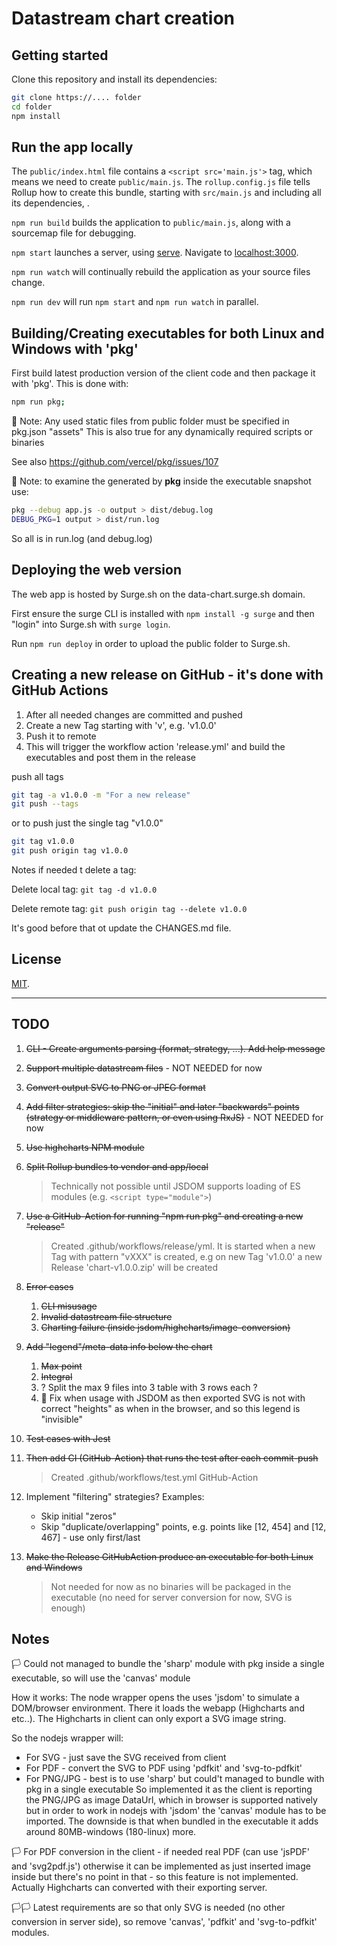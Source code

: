 # Datastream chart creation

## Getting started

Clone this repository and install its dependencies:

```bash
git clone https://.... folder
cd folder
npm install
```

## Run the app locally

The `public/index.html` file contains a `<script src='main.js'>` tag, which means we need to create `public/main.js`. The `rollup.config.js` file tells Rollup how to create this bundle, starting with `src/main.js` and including all its dependencies, .

`npm run build` builds the application to `public/main.js`, along with a sourcemap file for debugging.

`npm start` launches a server, using [serve](https://github.com/zeit/serve). Navigate to [localhost:3000](http://localhost:3000).

`npm run watch` will continually rebuild the application as your source files change.

`npm run dev` will run `npm start` and `npm run watch` in parallel.

## Building/Creating executables for both Linux and Windows with 'pkg'

First build latest production version of the client code and then package it with 'pkg'.
This is done with:

```bash
npm run pkg;
```

🚩️ Note: Any used static files from public folder must be specified in pkg.json "assets"
This is also true for any dynamically required scripts or binaries

See also https://github.com/vercel/pkg/issues/107

🚩️ Note: to examine the generated by **pkg** inside the executable snapshot use:
­

```bash
pkg --debug app.js -o output > dist/debug.log
DEBUG_PKG=1 output > dist/run.log
```

So all is in run.log (and debug.log)

## Deploying the web version

The web app is hosted by Surge.sh on the data-chart.surge.sh domain.

First ensure the surge CLI is installed with ```npm install -g surge``` and then "login" into Surge.sh with ```surge login```.

Run ```npm run deploy``` in order to upload the public folder to Surge.sh.

## Creating a new release on GitHub - it's done with GitHub Actions

1. After all needed changes are committed and pushed
1. Create a new Tag starting with 'v', e.g. 'v1.0.0'
1. Push it to remote
1. This will trigger the workflow action 'release.yml' and build the executables and post them in the release

push all tags

```bash
git tag -a v1.0.0 -m "For a new release"
git push --tags
```

or to push just the single tag "v1.0.0"

```bash
git tag v1.0.0
git push origin tag v1.0.0 
```

Notes if needed t delete a tag:

Delete local tag:  ```git tag -d v1.0.0```

Delete remote tag: ```git push origin tag --delete v1.0.0```

It's good before that ot update the CHANGES.md file.

## License

[MIT](LICENSE).

---

## TODO

1. ~~CLI - Create arguments parsing (format, strategy, ...). Add help message~~
1. ~~Support multiple datastream files~~ - NOT NEEDED for now
1. ~~Convert output SVG to PNG or JPEG format~~
1. ~~Add filter strategies:  skip the "initial" and later "backwards" points (strategy or middleware pattern, or even using RxJS)~~ - NOT NEEDED for now
1. ~~Use highcharts NPM module~~
1. ~~Split Rollup bundles to vendor and app/local~~
    > Technically not possible until JSDOM supports loading of ES modules (e.g. ```<script type="module">```)
1. ~~Use a GitHub-Action for running "npm run pkg" and creating a new "release"~~
    > Created .github/workflows/release/yml.
    It is started when a new Tag with pattern "vXXX" is created, e.g on new Tag 'v1.0.0' a new Release 'chart-v1.0.0.zip' will be created
1. ~~Error cases~~
    1. ~~CLI misusage~~
    1. ~~Invalid datastream file structure~~
    1. ~~Charting failure (inside jsdom/highcharts/image-conversion)~~
1. ~~Add "legend"/meta-data info below the chart~~
    1. ~~Max point~~
    1. ~~Integral~~
    1. ? Split the max 9 files into 3 table with 3 rows each ?
    1. 🚩️ Fix when usage with JSDOM as then exported SVG is not with correct "heights" as when in the browser, and so this legend is "invisible"

1. ~~Test cases with Jest~~
1. ~~Then add CI (GitHub-Action) that runs the test after each commit-push~~
    > Created .github/workflows/test.yml GitHub-Action

1. Implement "filtering" strategies? Examples:
    - Skip initial "zeros"
    - Skip "duplicate/overlapping" points, e.g. points like [12, 454] and [12, 467] - use only first/last

1. ~~Make the Release GitHubAction produce an executable for both Linux and Windows~~
    > Not needed for now as no binaries will be packaged in the executable (no need for server conversion for now, SVG is enough)

## Notes

🏳 Could not managed to bundle the 'sharp' module with pkg inside a single executable, so will use the 'canvas' module

How it works:
The node wrapper opens the uses 'jsdom' to simulate a DOM/browser environment.
There it loads the webapp (Highcharts and etc..).
The Highcharts in client can only export a SVG image string.

So the nodejs wrapper will:

- For SVG - just save the SVG received from client
- For PDF - convert the SVG to PDF using 'pdfkit' and 'svg-to-pdfkit'
- For PNG/JPG - best is to use 'sharp' but could't managed to bundle with pkg in a single executable
   So implemented it as the client is reporting the PNG/JPG as image DataUrl, which in browser is supported natively but in order to work in nodejs with 'jsdom' the 'canvas' module has to be imported. The downside is that when bundled in the executable it adds around 80MB-windows (180-linux) more.

🏳 For PDF conversion in the client - if needed real PDF (can use 'jsPDF' and 'svg2pdf.js') otherwise it can be implemented as just inserted image inside but there's no point in that - so this feature is not implemented. Actually Highcharts can converted with their exporting server.

🏳🏳 Latest requirements are so that only SVG is needed (no other conversion in server side), so remove 'canvas', 'pdfkit' and 'svg-to-pdfkit' modules.
